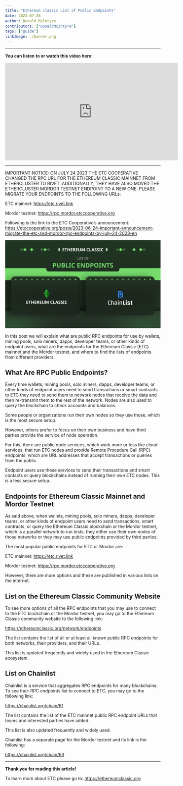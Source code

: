 ```yaml
---
title: "Ethereum Classic List of Public Endpoints"
date: 2023-07-26
author: Donald McIntyre
contributors: ["DonaldMcIntyre"]
tags: ["guide"]
linkImage: ./banner.png
---
```


---
**You can listen to or watch this video here:**

<iframe width="560" height="315" src="https://www.youtube.com/embed/X0VzUhJCmvQ" title="YouTube video player" frameborder="0" allow="accelerometer; autoplay; clipboard-write; encrypted-media; gyroscope; picture-in-picture; web-share" allowfullscreen></iframe>

---

IMPORTANT NOTICE: ON JULY 24 2023 THE ETC COOPERATIVE CHANGED THE RPC URL FOR THE ETHEREUM CLASSIC MAINNET FROM ETHERCLUSTER TO RIVET. ADDITIONALLY, THEY HAVE ALSO MOVED THE ETHERCLUSTER MORDOR TESTNET ENDPOINT TO A NEW ONE. PLEASE MIGRATE YOUR ENDPOINTS TO THE FOLLOWING URLs:

ETC mainnet: https://etc.rivet.link

Mordor testnet: https://rpc.mordor.etccooperative.org

Following is the link to the ETC Cooperative’s announcement: https://etccooperative.org/posts/2023-06-24-important-announcement-migrate-the-etc-and-mordor-rpc-endpoints-by-july-24-2023-en 

![ETC RPC endpoints.](./banner.png)

In this post we will explain what are public RPC endpoints for use by wallets, mining pools, solo miners, dapps, developer teams, or other kinds of endpoint users, what are the endpoints for the Ethereum Classic (ETC) mainnet and the Mordor testnet, and where to find the lists of endpoints from different providers.

## What Are RPC Public Endpoints?

Every time wallets, mining pools, solo miners, dapps, developer teams, or other kinds of endpoint users need to send transactions or smart contracts to ETC they need to send them to network nodes that receive the data and then re-transmit them to the rest of the network. Nodes are also used to query the blockchain to check accounts and balances.

Some people or organizations run their own nodes so they use those, which is the most secure setup. 

However, others prefer to focus on their own business and have third parties provide the service of node operation. 

For this, there are public node services, which work more or less like cloud services, that run ETC nodes and provide Remote Procedure Call (RPC) endpoints, which are URL addresses that accept transactions or queries from the public.

Endpoint users use these services to send their transactions and smart contacts or query blockchains instead of running their own ETC nodes. This is a less secure setup.

## Endpoints for Ethereum Classic Mainnet and Mordor Testnet

As said above, when wallets, mining pools, solo miners, dapps, developer teams, or other kinds of endpoint users need to send transactions, smart contracts, or query the Ethereum Classic blockchain or the Mordor testnet, which is a parallel network to run tests, they either use their own nodes of those networks or they may use public endpoints provided by third parties.

The most popular public endpoints for ETC or Mordor are:

ETC mainnet: https://etc.rivet.link

Mordor testnet: https://rpc.mordor.etccooperative.org

However, there are more options and these are published in various lists on the internet.

## List on the Ethereum Classic Community Website

To see more options of all the RPC endpoints that you may use to connect to the ETC blockchain or the Mordor testnet, you may go to the Ethereum Classic community website to the following link:

https://ethereumclassic.org/network/endpoints

The list contains the list of all or at least all known public RPC endpoints for both networks, their providers, and their URLs.

This list is updated frequently and widely used in the Ethereum Classic ecosystem.

## List on Chainlist

Chainlist is a service that aggregates RPC endpoints for many blockchains. To see their RPC endpoints list to connect to ETC, you may go to the following link:

https://chainlist.org/chain/61

The list contains the list of the ETC mainnet public RPC endpoint URLs that teams and interested parties have added.

This list is also updated frequently and widely used.

Chainlist has a separate page for the Mordor testnet and its link is the following:

https://chainlist.org/chain/63

---

**Thank you for reading this article!**

To learn more about ETC please go to: https://ethereumclassic.org
